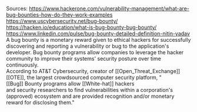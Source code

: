 Sources:
https://www.hackerone.com/vulnerability-management/what-are-bug-bounties-how-do-they-work-examples
https://www.uscybersecurity.net/bug-bounty/
https://hacken.io/education/what-is-bug-bounty-bug-bounty/
https://www.linkedin.com/pulse/bug-bounty-detailed-definition-nitin-yadav
\
A bug bounty is a monetary reward given to ethical hackers for successfully discovering and reporting a vulnerability or bug to the application's developer. Bug bounty programs allow companies to leverage the hacker community to improve their systems' security posture over time continuously.
\
According to AT&T Cybersecurity, creator of [[Open_Threat_Exchange]] [[OTE]], the largest crowdsourced computer security platform, "[[Bug]] Bounty programs allow [[White-hat]] hackers and security researchers to find vulnerabilities within a corporation's (approved) ecosystem and are provided recognition and/or monetary reward for disclosing them."
